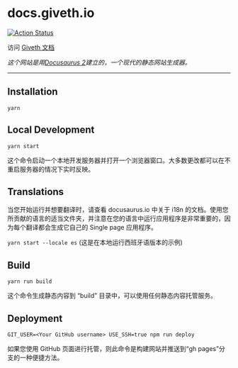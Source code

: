 # docs.giveth.io
[![Action Status](https://github.com/giveth/giveth-docs/workflows/deploy-docs/badge.svg)](https://github.com/giveth/giveth-docs/actions)

访问 [Giveth 文档](https://docs.giveth.io/)

*这个网站是用[Docusaurus 2](https://v2.docusaurus.io/)建立的，一个现代的静态网站生成器。*

---


## Installation

```console
yarn
```

## Local Development

```console
yarn start
```

这个命令启动一个本地开发服务器并打开一个浏览器窗口。大多数更改都可以在不重启服务器的情况下实时反映。

## Translations

当您开始运行并想要翻译时，请查看 docusaurus.io 中关于 i18n 的文档。使用您所贡献的语言的适当文件夹，并注意在您的语言中运行应用程序是非常重要的，因为每个翻译都会生成它自己的 Single page 应用程序。

`yarn start --locale es` (这是在本地运行西班牙语版本的示例)

## Build

```console
yarn run build
```

这个命令生成静态内容到 “build” 目录中，可以使用任何静态内容托管服务。

## Deployment

```console
GIT_USER=<Your GitHub username> USE_SSH=true npm run deploy
```

如果您使用 GitHub 页面进行托管，则此命令是构建网站并推送到“gh pages”分支的一种便捷方法。
